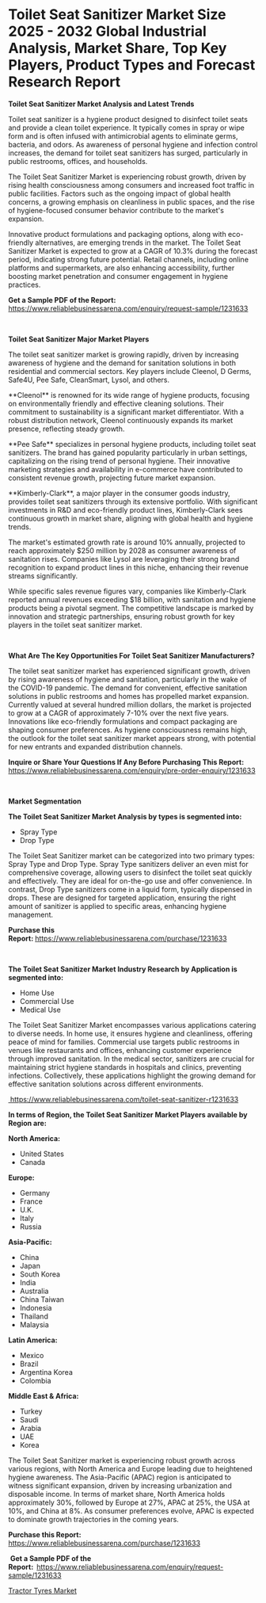 <p><h1>Toilet Seat Sanitizer Market Size 2025 - 2032 Global Industrial Analysis, Market Share, Top Key Players, Product Types and Forecast Research Report</h1></p><p><strong>Toilet Seat Sanitizer Market Analysis and Latest Trends</strong></p>
<p><p>Toilet seat sanitizer is a hygiene product designed to disinfect toilet seats and provide a clean toilet experience. It typically comes in spray or wipe form and is often infused with antimicrobial agents to eliminate germs, bacteria, and odors. As awareness of personal hygiene and infection control increases, the demand for toilet seat sanitizers has surged, particularly in public restrooms, offices, and households.</p><p>The Toilet Seat Sanitizer Market is experiencing robust growth, driven by rising health consciousness among consumers and increased foot traffic in public facilities. Factors such as the ongoing impact of global health concerns, a growing emphasis on cleanliness in public spaces, and the rise of hygiene-focused consumer behavior contribute to the market's expansion.</p><p>Innovative product formulations and packaging options, along with eco-friendly alternatives, are emerging trends in the market. The Toilet Seat Sanitizer Market is expected to grow at a CAGR of 10.3% during the forecast period, indicating strong future potential. Retail channels, including online platforms and supermarkets, are also enhancing accessibility, further boosting market penetration and consumer engagement in hygiene practices.</p></p>
<p><strong>Get a Sample PDF of the Report:&nbsp;</strong> <a href="https://www.reliablebusinessarena.com/enquiry/request-sample/1231633?utm_campaign=2194&utm_medium=2&utm_source=Github&utm_content=ia&utm_term=09022025&utm_id=toilet-seat-sanitizer">https://www.reliablebusinessarena.com/enquiry/request-sample/1231633</a></p>
<p>&nbsp;</p>
<p><strong>Toilet Seat Sanitizer Major Market Players</strong></p>
<p><p>The toilet seat sanitizer market is growing rapidly, driven by increasing awareness of hygiene and the demand for sanitation solutions in both residential and commercial sectors. Key players include Cleenol, D Germs, Safe4U, Pee Safe, CleanSmart, Lysol, and others.</p><p>**Cleenol** is renowned for its wide range of hygiene products, focusing on environmentally friendly and effective cleaning solutions. Their commitment to sustainability is a significant market differentiator. With a robust distribution network, Cleenol continuously expands its market presence, reflecting steady growth.</p><p>**Pee Safe** specializes in personal hygiene products, including toilet seat sanitizers. The brand has gained popularity particularly in urban settings, capitalizing on the rising trend of personal hygiene. Their innovative marketing strategies and availability in e-commerce have contributed to consistent revenue growth, projecting future market expansion.</p><p>**Kimberly-Clark**, a major player in the consumer goods industry, provides toilet seat sanitizers through its extensive portfolio. With significant investments in R&D and eco-friendly product lines, Kimberly-Clark sees continuous growth in market share, aligning with global health and hygiene trends.</p><p>The market's estimated growth rate is around 10% annually, projected to reach approximately $250 million by 2028 as consumer awareness of sanitation rises. Companies like Lysol are leveraging their strong brand recognition to expand product lines in this niche, enhancing their revenue streams significantly.</p><p>While specific sales revenue figures vary, companies like Kimberly-Clark reported annual revenues exceeding $18 billion, with sanitation and hygiene products being a pivotal segment. The competitive landscape is marked by innovation and strategic partnerships, ensuring robust growth for key players in the toilet seat sanitizer market.</p></p>
<p>&nbsp;</p>
<p><strong>What Are The Key Opportunities For Toilet Seat Sanitizer Manufacturers?</strong></p>
<p><p>The toilet seat sanitizer market has experienced significant growth, driven by rising awareness of hygiene and sanitation, particularly in the wake of the COVID-19 pandemic. The demand for convenient, effective sanitation solutions in public restrooms and homes has propelled market expansion. Currently valued at several hundred million dollars, the market is projected to grow at a CAGR of approximately 7-10% over the next five years. Innovations like eco-friendly formulations and compact packaging are shaping consumer preferences. As hygiene consciousness remains high, the outlook for the toilet seat sanitizer market appears strong, with potential for new entrants and expanded distribution channels.</p></p>
<p><strong>Inquire or Share Your Questions If Any Before Purchasing This Report:</strong> <a href="https://www.reliablebusinessarena.com/enquiry/pre-order-enquiry/1231633?utm_campaign=2194&utm_medium=2&utm_source=Github&utm_content=ia&utm_term=09022025&utm_id=toilet-seat-sanitizer">https://www.reliablebusinessarena.com/enquiry/pre-order-enquiry/1231633</a></p>
<p>&nbsp;</p>
<p><strong>Market Segmentation</strong></p>
<p><strong>The Toilet Seat Sanitizer Market Analysis by types is segmented into:</strong></p>
<p><ul><li>Spray Type</li><li>Drop Type</li></ul></p>
<p><p>The Toilet Seat Sanitizer market can be categorized into two primary types: Spray Type and Drop Type. Spray Type sanitizers deliver an even mist for comprehensive coverage, allowing users to disinfect the toilet seat quickly and effectively. They are ideal for on-the-go use and offer convenience. In contrast, Drop Type sanitizers come in a liquid form, typically dispensed in drops. These are designed for targeted application, ensuring the right amount of sanitizer is applied to specific areas, enhancing hygiene management.</p></p>
<p><strong>Purchase this Report:&nbsp;</strong><a href="https://www.reliablebusinessarena.com/purchase/1231633?utm_campaign=2194&utm_medium=2&utm_source=Github&utm_content=ia&utm_term=09022025&utm_id=toilet-seat-sanitizer">https://www.reliablebusinessarena.com/purchase/1231633</a></p>
<p>&nbsp;</p>
<p><strong>The Toilet Seat Sanitizer Market Industry Research by Application is segmented into:</strong></p>
<p><ul><li>Home Use</li><li>Commercial Use</li><li>Medical Use</li></ul></p>
<p><p>The Toilet Seat Sanitizer Market encompasses various applications catering to diverse needs. In home use, it ensures hygiene and cleanliness, offering peace of mind for families. Commercial use targets public restrooms in venues like restaurants and offices, enhancing customer experience through improved sanitation. In the medical sector, sanitizers are crucial for maintaining strict hygiene standards in hospitals and clinics, preventing infections. Collectively, these applications highlight the growing demand for effective sanitation solutions across different environments.</p></p>
<p><a href="https://www.reliablebusinessarena.com/toilet-seat-sanitizer-r1231633?utm_campaign=2194&utm_medium=2&utm_source=Github&utm_content=ia&utm_term=09022025&utm_id=toilet-seat-sanitizer">&nbsp;https://www.reliablebusinessarena.com/toilet-seat-sanitizer-r1231633</a></p>
<p><strong>In terms of Region, the Toilet Seat Sanitizer Market Players available by Region are:</strong></p>
<p>
    <p> <strong> North America: </strong>
        <ul>
            <li>United States</li>
            <li>Canada</li>
        </ul>
        </p> 
    <p> <strong> Europe: </strong>
        <ul>
            <li>Germany</li>
            <li>France</li>
            <li>U.K.</li>
            <li>Italy</li>
            <li>Russia</li>
        </ul>
        </p> 
    <p> <strong> Asia-Pacific: </strong>
        <ul>
            <li>China</li>
            <li>Japan</li>
            <li>South Korea</li>
            <li>India</li>
            <li>Australia</li>
            <li>China Taiwan</li>
            <li>Indonesia</li>
            <li>Thailand</li>
            <li>Malaysia</li>
        </ul>
        </p> 
    <p> <strong> Latin America: </strong>
        <ul>
            <li>Mexico</li>
            <li>Brazil</li>
            <li>Argentina Korea</li>
            <li>Colombia</li>
        </ul>
        </p> 
    <p> <strong> Middle East & Africa: </strong>
        <ul>
            <li>Turkey</li>
            <li>Saudi</li>
            <li>Arabia</li>
            <li>UAE</li>
            <li>Korea</li>
        </ul>
    </p>
    </p>
<p><p>The Toilet Seat Sanitizer market is experiencing robust growth across various regions, with North America and Europe leading due to heightened hygiene awareness. The Asia-Pacific (APAC) region is anticipated to witness significant expansion, driven by increasing urbanization and disposable income. In terms of market share, North America holds approximately 30%, followed by Europe at 27%, APAC at 25%, the USA at 10%, and China at 8%. As consumer preferences evolve, APAC is expected to dominate growth trajectories in the coming years.</p></p>
<p><strong>Purchase this Report: </strong><a href="https://www.reliablebusinessarena.com/purchase/1231633?utm_campaign=2194&utm_medium=2&utm_source=Github&utm_content=ia&utm_term=09022025&utm_id=toilet-seat-sanitizer">https://www.reliablebusinessarena.com/purchase/1231633</a></p>
<p>&nbsp;<strong>Get a Sample PDF of the Report:&nbsp;&nbsp;</strong><a href="https://www.reliablebusinessarena.com/enquiry/request-sample/1231633?utm_campaign=2194&utm_medium=2&utm_source=Github&utm_content=ia&utm_term=09022025&utm_id=toilet-seat-sanitizer">https://www.reliablebusinessarena.com/enquiry/request-sample/1231633</a></p>
<p><strong></strong></p>
<p><p><a href="https://github.com/gukenneth26571/Market-Research-Report-List-1/blob/main/tractor-tyres-market.md?utm_campaign=2194&utm_medium=2&utm_source=Github&utm_content=ia&utm_term=09022025&utm_id=toilet-seat-sanitizer">Tractor Tyres Market</a></p></p>